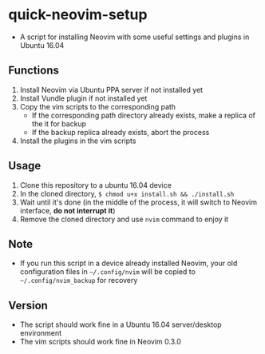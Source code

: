 # quick-neovim-setup

* A script for installing Neovim with some useful settings and plugins in Ubuntu 16.04

## Functions

1. Install Neovim via Ubuntu PPA server if not installed yet
2. Install Vundle plugin if not installed yet
3. Copy the vim scripts to the corresponding path
	* If the corresponding path directory already exists, make a replica of the it for backup
	* If the backup replica already exists, abort the process
4. Install the plugins in the vim scripts

## Usage

1. Clone this repository to a ubuntu 16.04 device
2. In the cloned directory, `$ chmod u+x install.sh && ./install.sh`
3. Wait until it's done (in the middle of the process, it will switch to Neovim interface, **do not interrupt it**)
4. Remove the cloned directory and use `nvim` command to enjoy it

## Note

* If you run this script in a device already installed Neovim, your old configuration files in `~/.config/nvim` will be copied to `~/.config/nvim_backup` for recovery

## Version

* The script should work fine in a Ubuntu 16.04 server/desktop environment
* The vim scripts should work fine in Neovim 0.3.0
